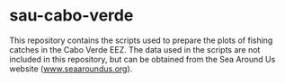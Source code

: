 # sau-cabo-verde

This repository contains the scripts used to prepare the plots of fishing catches in the Cabo Verde EEZ. The data used in the scripts are not included in this repository, but can be obtained from the Sea Around Us website (www.seaaroundus.org).
